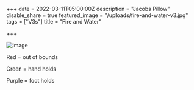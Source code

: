 +++
date = 2022-03-11T05:00:00Z
description = "Jacobs Pillow"
disable_share = true
featured_image = "/uploads/fire-and-water-v3.jpg"
tags = ["V3s"]
title = "Fire and Water"



+++


![image](/uploads/fire-and-water-v3.jpg)


Red = out of bounds

Green = hand holds

Purple = foot holds